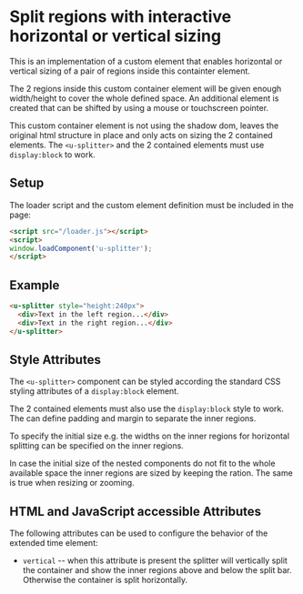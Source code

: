 # Split regions with interactive horizontal or vertical sizing

This is an implementation of a custom element that enables horizontal or vertical sizing of a pair of regions inside
this containter element.

<!-- ![u-splitter component](./images/u-splitter.png){style="margin-left:2em"} -->

The 2 regions inside this custom container element will be given enough width/height to cover the whole defined space.
An additional element is created that can be shifted by using a mouse or touchscreen pointer.

This custom container element is not using the shadow dom, leaves the original html structure in place and only acts on
sizing the 2 contained elements.  The `<u-splitter>` and the 2 contained elements must use `display:block` to work.

## Setup

The loader script and the custom element definition must be included in the page:

```html
<script src="/loader.js"></script>
<script>
window.loadComponent('u-splitter');
</script>
```

## Example

```html
<u-splitter style="height:240px">
  <div>Text in the left region...</div>
  <div>Text in the right region...</div>
</u-splitter>
```

## Style Attributes

The `<u-splitter>` component can be styled according the standard CSS styling attributes of a `display:block` element.

The 2 contained elements must also use the `display:block` style to work. The can define padding and margin to separate
the inner regions.

To specify the initial size e.g.  the widths on the inner regions for horizontal splitting can be specified on the inner
regions.

In case the initial size of the nested components do not fit to the whole available space the inner regions are sized by keeping the ration.
The same is true when resizing or zooming.

## HTML and JavaScript accessible Attributes

The following attributes can be used to configure the behavior of the extended time element:

* `vertical` -- when this attribute is present the splitter will vertically split the container and show the inner regions above and below the
  split bar. Otherwise the container is split horizontally.

<!-- ## See also -->

